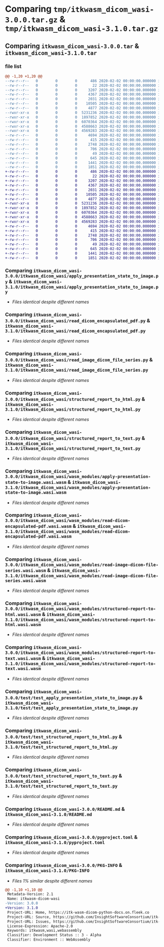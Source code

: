 # Comparing `tmp/itkwasm_dicom_wasi-3.0.0.tar.gz` & `tmp/itkwasm_dicom_wasi-3.1.0.tar.gz`

## Comparing `itkwasm_dicom_wasi-3.0.0.tar` & `itkwasm_dicom_wasi-3.1.0.tar`

### file list

```diff
@@ -1,20 +1,20 @@
--rw-r--r--   0        0        0      486 2020-02-02 00:00:00.000000 itkwasm_dicom_wasi-3.0.0/itkwasm_dicom_wasi/__init__.py
--rw-r--r--   0        0        0       22 2020-02-02 00:00:00.000000 itkwasm_dicom_wasi-3.0.0/itkwasm_dicom_wasi/_version.py
--rw-r--r--   0        0        0     3207 2020-02-02 00:00:00.000000 itkwasm_dicom_wasi-3.0.0/itkwasm_dicom_wasi/apply_presentation_state_to_image.py
--rw-r--r--   0        0        0     4367 2020-02-02 00:00:00.000000 itkwasm_dicom_wasi-3.0.0/itkwasm_dicom_wasi/read_dicom_encapsulated_pdf.py
--rw-r--r--   0        0        0     2031 2020-02-02 00:00:00.000000 itkwasm_dicom_wasi-3.0.0/itkwasm_dicom_wasi/read_image_dicom_file_series.py
--rw-r--r--   0        0        0    10505 2020-02-02 00:00:00.000000 itkwasm_dicom_wasi-3.0.0/itkwasm_dicom_wasi/structured_report_to_html.py
--rw-r--r--   0        0        0     4877 2020-02-02 00:00:00.000000 itkwasm_dicom_wasi-3.0.0/itkwasm_dicom_wasi/structured_report_to_text.py
--rwxr-xr-x   0        0        0  5231236 2020-02-02 00:00:00.000000 itkwasm_dicom_wasi-3.0.0/itkwasm_dicom_wasi/wasm_modules/apply-presentation-state-to-image.wasi.wasm
--rwxr-xr-x   0        0        0  1897852 2020-02-02 00:00:00.000000 itkwasm_dicom_wasi-3.0.0/itkwasm_dicom_wasi/wasm_modules/read-dicom-encapsulated-pdf.wasi.wasm
--rwxr-xr-x   0        0        0  6070364 2020-02-02 00:00:00.000000 itkwasm_dicom_wasi-3.0.0/itkwasm_dicom_wasi/wasm_modules/read-image-dicom-file-series.wasi.wasm
--rwxr-xr-x   0        0        0  4588663 2020-02-02 00:00:00.000000 itkwasm_dicom_wasi-3.0.0/itkwasm_dicom_wasi/wasm_modules/structured-report-to-html.wasi.wasm
--rwxr-xr-x   0        0        0  4569283 2020-02-02 00:00:00.000000 itkwasm_dicom_wasi-3.0.0/itkwasm_dicom_wasi/wasm_modules/structured-report-to-text.wasi.wasm
--rw-r--r--   0        0        0     4694 2020-02-02 00:00:00.000000 itkwasm_dicom_wasi-3.0.0/test/test_apply_presentation_state_to_image.py
--rw-r--r--   0        0        0      415 2020-02-02 00:00:00.000000 itkwasm_dicom_wasi-3.0.0/test/test_read_dicom_encapsulated_pdf.py
--rw-r--r--   0        0        0     2748 2020-02-02 00:00:00.000000 itkwasm_dicom_wasi-3.0.0/test/test_structured_report_to_html.py
--rw-r--r--   0        0        0      706 2020-02-02 00:00:00.000000 itkwasm_dicom_wasi-3.0.0/test/test_structured_report_to_text.py
--rw-r--r--   0        0        0       49 2020-02-02 00:00:00.000000 itkwasm_dicom_wasi-3.0.0/.gitignore
--rw-r--r--   0        0        0      645 2020-02-02 00:00:00.000000 itkwasm_dicom_wasi-3.0.0/README.md
--rw-r--r--   0        0        0     1441 2020-02-02 00:00:00.000000 itkwasm_dicom_wasi-3.0.0/pyproject.toml
--rw-r--r--   0        0        0     1851 2020-02-02 00:00:00.000000 itkwasm_dicom_wasi-3.0.0/PKG-INFO
+-rw-r--r--   0        0        0      486 2020-02-02 00:00:00.000000 itkwasm_dicom_wasi-3.1.0/itkwasm_dicom_wasi/__init__.py
+-rw-r--r--   0        0        0       22 2020-02-02 00:00:00.000000 itkwasm_dicom_wasi-3.1.0/itkwasm_dicom_wasi/_version.py
+-rw-r--r--   0        0        0     3207 2020-02-02 00:00:00.000000 itkwasm_dicom_wasi-3.1.0/itkwasm_dicom_wasi/apply_presentation_state_to_image.py
+-rw-r--r--   0        0        0     4367 2020-02-02 00:00:00.000000 itkwasm_dicom_wasi-3.1.0/itkwasm_dicom_wasi/read_dicom_encapsulated_pdf.py
+-rw-r--r--   0        0        0     2031 2020-02-02 00:00:00.000000 itkwasm_dicom_wasi-3.1.0/itkwasm_dicom_wasi/read_image_dicom_file_series.py
+-rw-r--r--   0        0        0    10505 2020-02-02 00:00:00.000000 itkwasm_dicom_wasi-3.1.0/itkwasm_dicom_wasi/structured_report_to_html.py
+-rw-r--r--   0        0        0     4877 2020-02-02 00:00:00.000000 itkwasm_dicom_wasi-3.1.0/itkwasm_dicom_wasi/structured_report_to_text.py
+-rwxr-xr-x   0        0        0  5231236 2020-02-02 00:00:00.000000 itkwasm_dicom_wasi-3.1.0/itkwasm_dicom_wasi/wasm_modules/apply-presentation-state-to-image.wasi.wasm
+-rwxr-xr-x   0        0        0  1897852 2020-02-02 00:00:00.000000 itkwasm_dicom_wasi-3.1.0/itkwasm_dicom_wasi/wasm_modules/read-dicom-encapsulated-pdf.wasi.wasm
+-rwxr-xr-x   0        0        0  6070364 2020-02-02 00:00:00.000000 itkwasm_dicom_wasi-3.1.0/itkwasm_dicom_wasi/wasm_modules/read-image-dicom-file-series.wasi.wasm
+-rwxr-xr-x   0        0        0  4588663 2020-02-02 00:00:00.000000 itkwasm_dicom_wasi-3.1.0/itkwasm_dicom_wasi/wasm_modules/structured-report-to-html.wasi.wasm
+-rwxr-xr-x   0        0        0  4569283 2020-02-02 00:00:00.000000 itkwasm_dicom_wasi-3.1.0/itkwasm_dicom_wasi/wasm_modules/structured-report-to-text.wasi.wasm
+-rw-r--r--   0        0        0     4694 2020-02-02 00:00:00.000000 itkwasm_dicom_wasi-3.1.0/test/test_apply_presentation_state_to_image.py
+-rw-r--r--   0        0        0      415 2020-02-02 00:00:00.000000 itkwasm_dicom_wasi-3.1.0/test/test_read_dicom_encapsulated_pdf.py
+-rw-r--r--   0        0        0     2748 2020-02-02 00:00:00.000000 itkwasm_dicom_wasi-3.1.0/test/test_structured_report_to_html.py
+-rw-r--r--   0        0        0      706 2020-02-02 00:00:00.000000 itkwasm_dicom_wasi-3.1.0/test/test_structured_report_to_text.py
+-rw-r--r--   0        0        0       49 2020-02-02 00:00:00.000000 itkwasm_dicom_wasi-3.1.0/.gitignore
+-rw-r--r--   0        0        0      645 2020-02-02 00:00:00.000000 itkwasm_dicom_wasi-3.1.0/README.md
+-rw-r--r--   0        0        0     1441 2020-02-02 00:00:00.000000 itkwasm_dicom_wasi-3.1.0/pyproject.toml
+-rw-r--r--   0        0        0     1851 2020-02-02 00:00:00.000000 itkwasm_dicom_wasi-3.1.0/PKG-INFO
```

### Comparing `itkwasm_dicom_wasi-3.0.0/itkwasm_dicom_wasi/apply_presentation_state_to_image.py` & `itkwasm_dicom_wasi-3.1.0/itkwasm_dicom_wasi/apply_presentation_state_to_image.py`

 * *Files identical despite different names*

### Comparing `itkwasm_dicom_wasi-3.0.0/itkwasm_dicom_wasi/read_dicom_encapsulated_pdf.py` & `itkwasm_dicom_wasi-3.1.0/itkwasm_dicom_wasi/read_dicom_encapsulated_pdf.py`

 * *Files identical despite different names*

### Comparing `itkwasm_dicom_wasi-3.0.0/itkwasm_dicom_wasi/read_image_dicom_file_series.py` & `itkwasm_dicom_wasi-3.1.0/itkwasm_dicom_wasi/read_image_dicom_file_series.py`

 * *Files identical despite different names*

### Comparing `itkwasm_dicom_wasi-3.0.0/itkwasm_dicom_wasi/structured_report_to_html.py` & `itkwasm_dicom_wasi-3.1.0/itkwasm_dicom_wasi/structured_report_to_html.py`

 * *Files identical despite different names*

### Comparing `itkwasm_dicom_wasi-3.0.0/itkwasm_dicom_wasi/structured_report_to_text.py` & `itkwasm_dicom_wasi-3.1.0/itkwasm_dicom_wasi/structured_report_to_text.py`

 * *Files identical despite different names*

### Comparing `itkwasm_dicom_wasi-3.0.0/itkwasm_dicom_wasi/wasm_modules/apply-presentation-state-to-image.wasi.wasm` & `itkwasm_dicom_wasi-3.1.0/itkwasm_dicom_wasi/wasm_modules/apply-presentation-state-to-image.wasi.wasm`

 * *Files identical despite different names*

### Comparing `itkwasm_dicom_wasi-3.0.0/itkwasm_dicom_wasi/wasm_modules/read-dicom-encapsulated-pdf.wasi.wasm` & `itkwasm_dicom_wasi-3.1.0/itkwasm_dicom_wasi/wasm_modules/read-dicom-encapsulated-pdf.wasi.wasm`

 * *Files identical despite different names*

### Comparing `itkwasm_dicom_wasi-3.0.0/itkwasm_dicom_wasi/wasm_modules/read-image-dicom-file-series.wasi.wasm` & `itkwasm_dicom_wasi-3.1.0/itkwasm_dicom_wasi/wasm_modules/read-image-dicom-file-series.wasi.wasm`

 * *Files identical despite different names*

### Comparing `itkwasm_dicom_wasi-3.0.0/itkwasm_dicom_wasi/wasm_modules/structured-report-to-html.wasi.wasm` & `itkwasm_dicom_wasi-3.1.0/itkwasm_dicom_wasi/wasm_modules/structured-report-to-html.wasi.wasm`

 * *Files identical despite different names*

### Comparing `itkwasm_dicom_wasi-3.0.0/itkwasm_dicom_wasi/wasm_modules/structured-report-to-text.wasi.wasm` & `itkwasm_dicom_wasi-3.1.0/itkwasm_dicom_wasi/wasm_modules/structured-report-to-text.wasi.wasm`

 * *Files identical despite different names*

### Comparing `itkwasm_dicom_wasi-3.0.0/test/test_apply_presentation_state_to_image.py` & `itkwasm_dicom_wasi-3.1.0/test/test_apply_presentation_state_to_image.py`

 * *Files identical despite different names*

### Comparing `itkwasm_dicom_wasi-3.0.0/test/test_structured_report_to_html.py` & `itkwasm_dicom_wasi-3.1.0/test/test_structured_report_to_html.py`

 * *Files identical despite different names*

### Comparing `itkwasm_dicom_wasi-3.0.0/test/test_structured_report_to_text.py` & `itkwasm_dicom_wasi-3.1.0/test/test_structured_report_to_text.py`

 * *Files identical despite different names*

### Comparing `itkwasm_dicom_wasi-3.0.0/README.md` & `itkwasm_dicom_wasi-3.1.0/README.md`

 * *Files identical despite different names*

### Comparing `itkwasm_dicom_wasi-3.0.0/pyproject.toml` & `itkwasm_dicom_wasi-3.1.0/pyproject.toml`

 * *Files identical despite different names*

### Comparing `itkwasm_dicom_wasi-3.0.0/PKG-INFO` & `itkwasm_dicom_wasi-3.1.0/PKG-INFO`

 * *Files 1% similar despite different names*

```diff
@@ -1,10 +1,10 @@
 Metadata-Version: 2.1
 Name: itkwasm-dicom-wasi
-Version: 3.0.0
+Version: 3.1.0
 Project-URL: Home, https://itk-wasm-dicom-python-docs.on.fleek.co
 Project-URL: Source, https://github.com/InsightSoftwareConsortium/itk-wasm
 Project-URL: Issues, https://github.com/InsightSoftwareConsortium/itk-wasm/issues
 License-Expression: Apache-2.0
 Keywords: itkwasm,wasi,webassembly
 Classifier: Development Status :: 3 - Alpha
 Classifier: Environment :: WebAssembly
```

